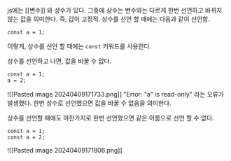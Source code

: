 js에는 [[변수]] 와 상수가 있다. 그중에 상수는 변수와는 다르게 한번 선언하고 바뀌지 않는 값을 의미한다. 즉, 값이 고정적. 상수를 선언 할 때에는 다음과 같이 선언함.
```
const a = 1;
```

이렇게, 상수를 선언 할 때에는 `const` 키워드를 사용한다.

상수를 선언하고 나면, 값을 바꿀 수 없다.
```
const a = 1;
a = 2;
```
![[Pasted image 20240409171733.png]]
"Error: "a" is read-only" 라는 오류가 발생했다. 한번 상수로 선언했으면 값을 바꿀 수 없음을 의미한다.

상수를 선언할 때에도 마찬가지로 한번 선언했으면 같은 이름으로 선언 할 수 없다.
```
const a = 1;
const a = 2;
```
![[Pasted image 20240409171806.png]]

